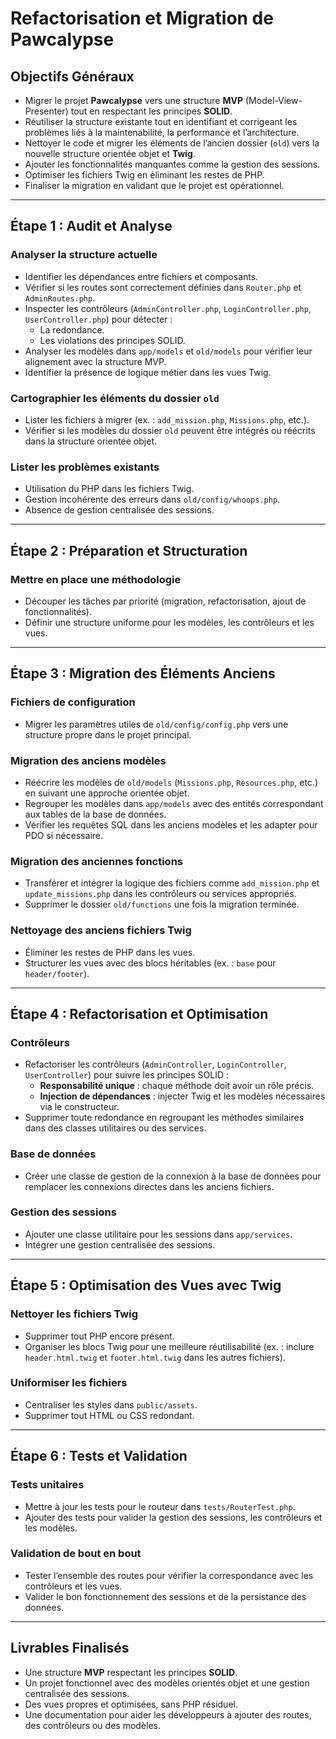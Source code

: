 # Refactorisation et Migration de Pawcalypse

## Objectifs Généraux
- Migrer le projet **Pawcalypse** vers une structure **MVP** (Model-View-Presenter) tout en respectant les principes **SOLID**.
- Réutiliser la structure existante tout en identifiant et corrigeant les problèmes liés à la maintenabilité, la performance et l’architecture.
- Nettoyer le code et migrer les éléments de l’ancien dossier (`old`) vers la nouvelle structure orientée objet et **Twig**.
- Ajouter les fonctionnalités manquantes comme la gestion des sessions.
- Optimiser les fichiers Twig en éliminant les restes de PHP.
- Finaliser la migration en validant que le projet est opérationnel.

---

## Étape 1 : Audit et Analyse

### Analyser la structure actuelle
- Identifier les dépendances entre fichiers et composants.
- Vérifier si les routes sont correctement définies dans `Router.php` et `AdminRoutes.php`.
- Inspecter les contrôleurs (`AdminController.php`, `LoginController.php`, `UserController.php`) pour détecter :
  - La redondance.
  - Les violations des principes SOLID.
- Analyser les modèles dans `app/models` et `old/models` pour vérifier leur alignement avec la structure MVP.
- Identifier la présence de logique métier dans les vues Twig.

### Cartographier les éléments du dossier `old`
- Lister les fichiers à migrer (ex. : `add_mission.php`, `Missions.php`, etc.).
- Vérifier si les modèles du dossier `old` peuvent être intégrés ou réécrits dans la structure orientée objet.

### Lister les problèmes existants
- Utilisation du PHP dans les fichiers Twig.
- Gestion incohérente des erreurs dans `old/config/whoops.php`.
- Absence de gestion centralisée des sessions.

---

## Étape 2 : Préparation et Structuration

### Mettre en place une méthodologie
- Découper les tâches par priorité (migration, refactorisation, ajout de fonctionnalités).
- Définir une structure uniforme pour les modèles, les contrôleurs et les vues.

---

## Étape 3 : Migration des Éléments Anciens

### Fichiers de configuration
- Migrer les paramètres utiles de `old/config/config.php` vers une structure propre dans le projet principal.

### Migration des anciens modèles
- Réécrire les modèles de `old/models` (`Missions.php`, `Resources.php`, etc.) en suivant une approche orientée objet.
- Regrouper les modèles dans `app/models` avec des entités correspondant aux tables de la base de données.
- Vérifier les requêtes SQL dans les anciens modèles et les adapter pour PDO si nécessaire.

### Migration des anciennes fonctions
- Transférer et intégrer la logique des fichiers comme `add_mission.php` et `update_missions.php` dans les contrôleurs ou services appropriés.
- Supprimer le dossier `old/functions` une fois la migration terminée.

### Nettoyage des anciens fichiers Twig
- Éliminer les restes de PHP dans les vues.
- Structurer les vues avec des blocs héritables (ex. : `base` pour `header/footer`).

---

## Étape 4 : Refactorisation et Optimisation

### Contrôleurs
- Refactoriser les contrôleurs (`AdminController`, `LoginController`, `UserController`) pour suivre les principes SOLID :
  - **Responsabilité unique** : chaque méthode doit avoir un rôle précis.
  - **Injection de dépendances** : injecter Twig et les modèles nécessaires via le constructeur.
- Supprimer toute redondance en regroupant les méthodes similaires dans des classes utilitaires ou des services.

### Base de données
- Créer une classe de gestion de la connexion à la base de données pour remplacer les connexions directes dans les anciens fichiers.

### Gestion des sessions
- Ajouter une classe utilitaire pour les sessions dans `app/services`.
- Intégrer une gestion centralisée des sessions.

---

## Étape 5 : Optimisation des Vues avec Twig

### Nettoyer les fichiers Twig
- Supprimer tout PHP encore présent.
- Organiser les blocs Twig pour une meilleure réutilisabilité (ex. : inclure `header.html.twig` et `footer.html.twig` dans les autres fichiers).

### Uniformiser les fichiers
- Centraliser les styles dans `public/assets`.
- Supprimer tout HTML ou CSS redondant.

---

## Étape 6 : Tests et Validation

### Tests unitaires
- Mettre à jour les tests pour le routeur dans `tests/RouterTest.php`.
- Ajouter des tests pour valider la gestion des sessions, les contrôleurs et les modèles.

### Validation de bout en bout
- Tester l’ensemble des routes pour vérifier la correspondance avec les contrôleurs et les vues.
- Valider le bon fonctionnement des sessions et de la persistance des données.

---

## Livrables Finalisés
- Une structure **MVP** respectant les principes **SOLID**.
- Un projet fonctionnel avec des modèles orientés objet et une gestion centralisée des sessions.
- Des vues propres et optimisées, sans PHP résiduel.
- Une documentation pour aider les développeurs à ajouter des routes, des contrôleurs ou des modèles.
